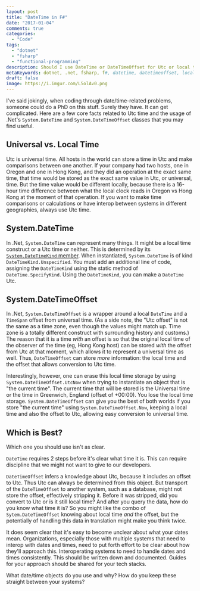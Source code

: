 ```yaml
---
layout: post
title: "DateTime in F#"
date: "2017-01-04"
comments: true
categories:
  - "Code"
tags:
  - "dotnet"
  - "fsharp"
  - "functional-programming"
description: Should I use DateTime or DateTimeOffset for Utc or local time in F#?
metaKeywords: dotnet, .net, fsharp, f#, datetime, datetimeoffset, local, universal, utc
draft: false
image: https://i.imgur.com/L5olAv0.png
---
```


I've said jokingly, when coding through date/time-related problems, someone could do a PhD on this stuff.  Surely they have.  It can get complicated.  Here are a few core facts related to Utc time and the usage of .Net's `System.DateTime` and `System.DateTimeOffset` classes that you may find useful.

<!--more-->

## Universal vs. Local Time

Utc is universal time.  All hosts in the world can store a time in Utc and make comparisons between one another.  If your company had two hosts, one in Oregon and one in Hong Kong, and they did an operation at the exact same time, that time would be stored as the exact same value in Utc, or universal, time.  But the time value would be different locally, because there is a 16-hour time difference between what the local clock reads in Oregon vs Hong Kong at the moment of that operation.  If you want to make time comparisons or calculations or have interop between systems in different geographies, always use Utc time.

## System.DateTime

In .Net, `System.DateTime` can represent many things.  It might be a local time construct or a Utc time or neither.  This is determined by its <a href="https://msdn.microsoft.com/en-us/library/shx7s921(v=vs.110).aspx">`System.DateTimeKind` member</a>.  When instantiated, `System.DateTime` is of kind `DateTimeKind.Unspecified`.  You must add an additional line of code, assigning the `DateTimeKind` using the static method of `DateTime.SpecifyKind`.  Using the `DateTimeKind`, you can make a `DateTime` Utc.

## System.DateTimeOffset

In .Net, `System.DateTimeOffset` is a wrapper around a local `DateTime` and a `TimeSpan` offset from universal time.  (As a side note, the "Utc offset" is not the same as a time zone, even though the values might match up.  Time zone is a totally different construct with surrounding history and customs.)  The reason that it is a time *with* an offset is so that the original local time of the observer of the time (eg, Hong Kong host) can be stored *with* the offset from Utc at that moment, which allows it to represent a universal time as well.  Thus, `DateTimeOffset` can store *more* information: the local time and the offset that allows conversion to Utc time.  

Interestingly, however, one can erase this local time storage by using `System.DateTimeOffset.UtcNow` when trying to instantiate an object that is "the current time".  The current time that will be stored is the Universal time or the time in Greenwich, England (offset of +00:00).  You lose the local time storage.  `System.DateTimeOffset` can give you the best of both worlds if you store "the current time" using `System.DateTimeOffset.Now`, keeping a local time and also the offset to Utc, allowing easy conversion to universal time.

## Which is Best?

Which one you should use isn't as clear.  

`DateTime` requires 2 steps before it's clear what time it is.  This can require discipline that we might not want to give to our developers.  

`DateTimeOffset` infers a knowledge about Utc, because it includes an offset to Utc.  Thus Utc can always be determined from this object.  But transport of the `DateTimeOffset` to another system, such as a database, might not store the offset, effectively stripping it.  Before it was stripped, did you convert to Utc or is it still local time?  And after you query the data, how do you know what time it is?  So you might like the combo of `Sytem.DateTimeOffset` knowing about local time *and* the offset, but the potentially of handling this data in translation might make you think twice.

It does seem clear that it's easy to become unclear about what your dates mean.  Organizations, especially those with multiple systems that need to interop with dates and times, need to put forth effort to be clear about how they'll approach this.  Interoperating systems to need to handle dates and times consistently.  This should be written down and documented.  Guides for your approach should be shared for your tech stacks.

What date/time objects do you use and why?  How do you keep these straight between your systems?
